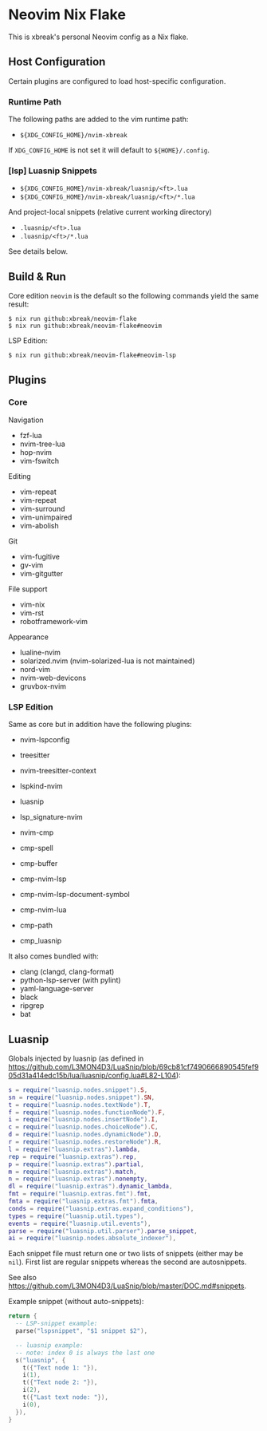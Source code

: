 # Neovim Nix Flake

This is xbreak's personal Neovim config as a Nix flake.

## Host Configuration

Certain plugins are configured to load host-specific configuration.

### Runtime Path

The following paths are added to the vim runtime path:

- `${XDG_CONFIG_HOME}/nvim-xbreak`

If `XDG_CONFIG_HOME` is not set it will default to `${HOME}/.config`.

### [lsp] Luasnip Snippets

- `${XDG_CONFIG_HOME}/nvim-xbreak/luasnip/<ft>.lua`
- `${XDG_CONFIG_HOME}/nvim-xbreak/luasnip/<ft>/*.lua`

And project-local snippets (relative current working directory)

- `.luasnip/<ft>.lua`
- `.luasnip/<ft>/*.lua`

See details below.

## Build & Run

Core edition `neovim` is the default so the following commands yield the same result:

```console
$ nix run github:xbreak/neovim-flake
$ nix run github:xbreak/neovim-flake#neovim
```

LSP Edition:

```console
$ nix run github:xbreak/neovim-flake#neovim-lsp
```

## Plugins

### Core

Navigation

- fzf-lua
- nvim-tree-lua
- hop-nvim
- vim-fswitch


Editing

- vim-repeat
- vim-repeat
- vim-surround
- vim-unimpaired
- vim-abolish

Git

- vim-fugitive
- gv-vim
- vim-gitgutter

File support

- vim-nix
- vim-rst
- robotframework-vim

Appearance

- lualine-nvim
- solarized.nvim (nvim-solarized-lua is not maintained)
- nord-vim
- nvim-web-devicons
- gruvbox-nvim

### LSP Edition

Same as core but in addition have the following plugins:

- nvim-lspconfig
- treesitter
- nvim-treesitter-context
- lspkind-nvim
- luasnip
- lsp_signature-nvim

- nvim-cmp
- cmp-spell
- cmp-buffer
- cmp-nvim-lsp
- cmp-nvim-lsp-document-symbol
- cmp-nvim-lua
- cmp-path
- cmp_luasnip

It also comes bundled with:

- clang (clangd, clang-format)
- python-lsp-server (with pylint)
- yaml-language-server
- black
- ripgrep
- bat

## Luasnip


Globals injected by luasnip (as defined in
https://github.com/L3MON4D3/LuaSnip/blob/69cb81cf7490666890545fef905d31a414edc15b/lua/luasnip/config.lua#L82-L104):

```lua
s = require("luasnip.nodes.snippet").S,
sn = require("luasnip.nodes.snippet").SN,
t = require("luasnip.nodes.textNode").T,
f = require("luasnip.nodes.functionNode").F,
i = require("luasnip.nodes.insertNode").I,
c = require("luasnip.nodes.choiceNode").C,
d = require("luasnip.nodes.dynamicNode").D,
r = require("luasnip.nodes.restoreNode").R,
l = require("luasnip.extras").lambda,
rep = require("luasnip.extras").rep,
p = require("luasnip.extras").partial,
m = require("luasnip.extras").match,
n = require("luasnip.extras").nonempty,
dl = require("luasnip.extras").dynamic_lambda,
fmt = require("luasnip.extras.fmt").fmt,
fmta = require("luasnip.extras.fmt").fmta,
conds = require("luasnip.extras.expand_conditions"),
types = require("luasnip.util.types"),
events = require("luasnip.util.events"),
parse = require("luasnip.util.parser").parse_snippet,
ai = require("luasnip.nodes.absolute_indexer"),
```

Each snippet file must return one or two lists of snippets (either may be `nil`). First list are
regular snippets whereas the second are autosnippets.

See also https://github.com/L3MON4D3/LuaSnip/blob/master/DOC.md#snippets.

Example snippet (without auto-snippets):

```lua
return {
  -- LSP-snippet example:
  parse("lspsnippet", "$1 snippet $2"),

  -- luasnip example:
  -- note: index 0 is always the last one
  s("luasnip", {
    t({"Text node 1: "}),
    i(1),
    t({"Text node 2: "}),
    i(2),
    t({"Last text node: "}),
    i(0),
  }),
}
```
